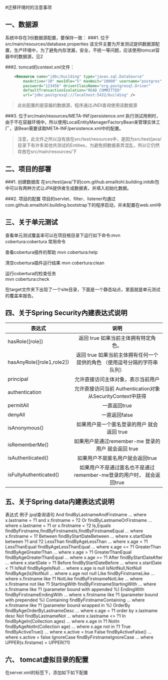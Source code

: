 #迁移环境时的注意事项

## 一、数据源
系统中存在3份数据源配置，要保持一致：
###1. 位于src/main/resources/database.properties
该文件主要为开发测试提供数据源配置，生产环境中，为了避免内存泄漏，安全，不统一等问题，应该使用tomcat容器中的数据源，见2

###2. tomcat的context.xml文件：
```xml
	<Resource name="jdbc/building" type="javax.sql.DataSource"
		maxActive="20" maxIdle="5" maxWait="10000" username="postgres"
		password="123456" driverClassName="org.postgresql.Driver"
		defaultTransactionIsolation="READ_COMMITTED"
		url="jdbc:postgresql://localhost:5432/building" />
```
> 此处配置的是容器的数据源，程序通过JNDI查询使用该数据源

###3. 位于src/main/resources/META-INF/persistence.xml
执行测试用例时，由于不在容器环境中，所以使用LocalEntityManagerFactoryBean来管理实体工厂，该Bean需要读取META-INF/persistence.xml中的配置。
> 注意，此文件之所以没有放在src/test/resources中，是因为src/test/java/目录下有许多其他共测试的Entities，为避免把数据表弄混乱，所以它仍然存放在src/main/resources/下

## 二、项目的部署
###1. 创建数据库
在src/test/java/下的com.github.emailtohl.building.initdb包中可以有两种方式让JPA提供者生成数据表，并填入初始化数据。

###2. 项目的配置
项目的servlet、filter、listener均通过com.github.emailtohl.building.bootstrap下的程序启动，并未配置在web.xml中


## 三、关于单元测试
查看单元测试覆盖率可以在项目根目录下运行如下命令:mvn cobertura:cobertura
常用命令

查看cobertura插件的帮助
mvn cobertura:help

清空cobertura插件运行结果
mvn cobertura:clean

运行cobertura的检查任务     
mvn cobertura:check      

在target文件夹下出现了一个site目录，下面是一个静态站点，里面就是单元测试的覆盖率报告。

## 四、关于Spring Security內建表达式说明
|             表达式                              |                说明                                                                                             |
| ------------------------- |:------------------------------------------------:|
| hasRole([role])           | 返回 true 如果当前主体拥有特定角色。                                                                      |
| hasAnyRole([role1,role2]) |返回 true 如果当前主体拥有任何一个提供的角色 （使用逗号分隔的字符串队列）|
| principal                 | 允许直接访问主体对象，表示当前用户                                                                              |
| authentication            | 允许直接访问当前 Authentication对象从SecurityContext中获得  |
| permitAll                 | 一直返回true                                       |
| denyAll                   | 一直返回false                                      |
| isAnonymous()             | 如果用户是一个匿名登录的用户 就会返回 true                    |
| isRememberMe()            | 如果用户是通过remember-me 登录的用户 就会返回 true           |
| isAuthenticated()         | 如果用户不是匿名用户就会返回true                          |
| isFullyAuthenticated()    | 如果用户不是通过匿名也不是通过remember-me登录的用户时， 就会返回true|


## 五、关于Spring data内建表达式说明

表达式			例子			jpql查询语句
And			findByLastnameAndFirstname		… where x.lastname = ?1 and x.firstname = ?2
Or		findByLastnameOrFirstname		… where x.lastname = ?1 or x.firstname = ?2
Is,Equals		findByFirstname,findByFirstnameIs,findByFirstnameEqual		… where x.firstname = 1?
Between		findByStartDateBetween		… where x.startDate between ?1 and ?2
LessThan		findByAgeLessThan		… where x.age < ?1
LessThanEqual		findByAgeLessThanEqual		… where x.age <= ?1
GreaterThan		findByAgeGreaterThan		… where x.age > ?1
GreaterThanEqual		findByAgeGreaterThanEqual		… where x.age >= ?1
After		findByStartDateAfter		… where x.startDate > ?1
Before		findByStartDateBefore		… where x.startDate < ?1
IsNull		findByAgeIsNull		… where x.age is null
IsNotNull,NotNull		findByAge(Is)NotNull		… where x.age not null
Like		findByFirstnameLike		… where x.firstname like ?1
NotLike		findByFirstnameNotLike		… where x.firstname not like ?1
StartingWith		findByFirstnameStartingWith		… where x.firstname like ?1 (parameter bound with appended %)
EndingWith		findByFirstnameEndingWith		… where x.firstname like ?1 (parameter bound with prepended %)
Containing		findByFirstnameContaining		… where x.firstname like ?1 (parameter bound wrapped in %)
OrderBy		findByAgeOrderByLastnameDesc		… where x.age = ?1 order by x.lastname desc
Not		findByLastnameNot		… where x.lastname <> ?1
In		findByAgeIn(Collection ages)		… where x.age in ?1
NotIn		findByAgeNotIn(Collection age)		… where x.age not in ?1
True		findByActiveTrue()		… where x.active = true
False		findByActiveFalse()		… where x.active = false
IgnoreCase		findByFirstnameIgnoreCase		… where UPPER(x.firstame) = UPPER(?1)


## 六、 tomcat虚拟目录的配置
在server.xml的<host>标签下，添加如下如下配置
<Context path="/building/upload" docBase="F:\development\apache-tomcat-8.0.33\wtpwebapps\building_upload" reloadable="true" debug="0"/>